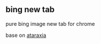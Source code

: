 ## bing new tab
pure bing image new tab for chrome

base on [ataraxia](https://ataraxia.dongxing.xin/index.html)
